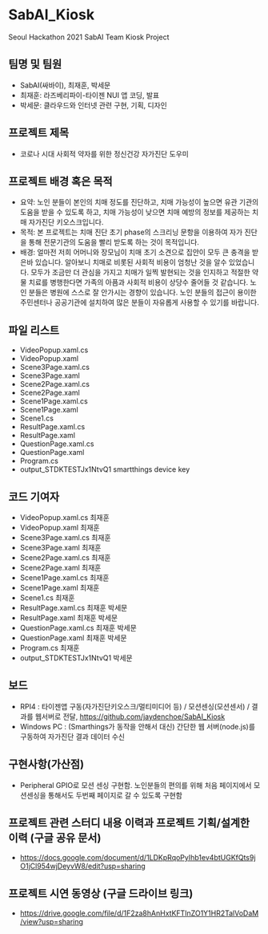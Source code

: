 # SabAI_Kiosk
Seoul Hackathon 2021 SabAI Team Kiosk Project

## 팀명 및 팀원
* SabAI(싸바이), 최재훈, 박세문
* 최재훈: 라즈베리파이-타이젠 NUI 앱 코딩, 발표
* 박세문: 클라우드와 인터넷 관련 구현, 기획, 디자인

## 프로젝트 제목
* 코로나 시대 사회적 약자를 위한 정신건강 자가진단 도우미

## 프로젝트 배경 혹은 목적
* 요약: 노인 분들이 본인의 치매 정도를 진단하고, 치매 가능성이 높으면 유관 기관의 도움을 받을 수 있도록 하고, 치매 가능성이 낮으면 치매 예방의 정보를 제공하는 치매 자가진단 키오스크입니다.
* 목적: 본 프로젝트는 치매 진단 초기 phase의 스크리닝 문항을 이용하여 자가 진단을 통해 전문기관의 도움을 빨리 받도록 하는 것이 목적입니다.
* 배경: 얼마전 저희 어머니와 장모님이 치매 초기 소견으로 집안이 모두 큰 충격을 받은바 있습니다. 알아보니 치매로 비롯된 사회적 비용이 엄청난 것을 알수 있었습니다. 모두가 조금만 더 관심을 가지고 치매가 일찍 발현되는 것을 인지하고 적절한 약물 치료를 병행한다면 가족의 아픔과 사회적 비용이 상당수 줄어들 것 같습니다. 노인 분들은 병원에 스스로 잘 안가시는 경향이 있습니다. 노인 분들의 접근이 용이한 주민센터나 공공기관에 설치하여 많은 분들이 자유롭게 사용할 수 있기를 바랍니다.

## 파일 리스트
  * VideoPopup.xaml.cs
  * VideoPopup.xaml
  * Scene3Page.xaml.cs
  * Scene3Page.xaml
  * Scene2Page.xaml.cs
  * Scene2Page.xaml
  * Scene1Page.xaml.cs
  * Scene1Page.xaml
  * Scene1.cs
  * ResultPage.xaml.cs
  * ResultPage.xaml
  * QuestionPage.xaml.cs
  * QuestionPage.xaml
  * Program.cs
  * output_STDKTESTJx1NtvQ1 smartthings device key

## 코드 기여자
  * VideoPopup.xaml.cs 최재훈
  * VideoPopup.xaml 최재훈
  * Scene3Page.xaml.cs 최재훈
  * Scene3Page.xaml 최재훈
  * Scene2Page.xaml.cs 최재훈
  * Scene2Page.xaml 최재훈
  * Scene1Page.xaml.cs 최재훈
  * Scene1Page.xaml 최재훈
  * Scene1.cs 최재훈
  * ResultPage.xaml.cs 최재훈 박세문
  * ResultPage.xaml 최재훈 박세문
  * QuestionPage.xaml.cs 최재훈 박세문
  * QuestionPage.xaml 최재훈 박세문
  * Program.cs 최재훈
  * output_STDKTESTJx1NtvQ1 박세문

## 보드
  * RPI4 : 타이젠앱 구동(자가진단키오스크/멀티미디어 등) / 모션센싱(모션센서) / 결과를 웹서버로 전달, https://github.com/jaydenchoe/SabAI_Kiosk
  * Windows PC : (Smarthings가 동작을 안해서 대신) 간단한 웹 서버(node.js)를 구동하여 자가진단 결과 데이터 수신

## 구현사항(가산점)
* Peripheral GPIO로 모션 센싱 구현함. 노인분들의 편의를 위해 처음 페이지에서 모션센싱을 통해서도 두번째 페이지로 갈 수 있도록 구현함

## 프로젝트 관련 스터디 내용 이력과 프로젝트 기획/설계한 이력 (구글 공유 문서)
* https://docs.google.com/document/d/1LDKpRqoPyIhb1ev4btUGKfQts9jO1jCl954wjDeyvW8/edit?usp=sharing

## 프로젝트 시연 동영상 (구글 드라이브 링크)
* https://drive.google.com/file/d/1F2za8hAnHxtKFTInZO1Y1HR2TalVoDaM/view?usp=sharing
